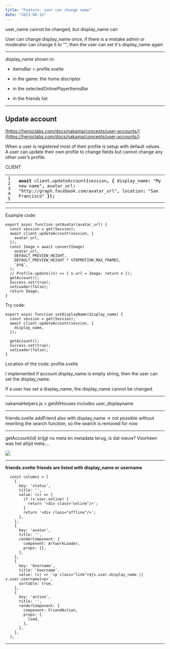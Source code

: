 ```yaml
---
title: "Feature: user can change name"
date: "2023-08-15"
---
```


user\_name cannot be changed, but display\_name can

User can change display\_name once, if there is a mistake admin or moderator can change it to "", then the user can set it's display\_name again

* * *

display\_name shown in:

- itemsBar > profile.svelte

- in the game: the home discriptor

- in the selectedOnlinePlayerItemsBar

- in the friends list

* * *

## Update account

[https://heroiclabs.com/docs/nakama/concepts/user-accounts/](https://heroiclabs.com/docs/nakama/concepts/user-accounts/)

When a user is registered most of their profile is setup with default values. A user can update their own profile to change fields but cannot change any other user’s profile.

CLIENT

<table><tbody><tr><td><code>1 2 3 4 5</code></td><td><code><strong>await</strong> client<strong>.</strong>updateAccount<strong>(</strong>session<strong>,</strong> <strong>{</strong> display_name<strong>:</strong> "My new name"<strong>,</strong> avatar_url<strong>:</strong> "http://graph.facebook.com/avatar_url"<strong>,</strong> location<strong>:</strong> "San Francisco" <strong>});</strong></code></td></tr></tbody></table>

* * *

Example code:

```
export async function setAvatar(avatar_url) {
  const session = get(Session);
  await client.updateAccount(session, {
    avatar_url,
  });
  const Image = await convertImage(
    avatar_url,
    DEFAULT_PREVIEW_HEIGHT,
    DEFAULT_PREVIEW_HEIGHT * STOPMOTION_MAX_FRAMES,
    'png',
  );
  // Profile.update((n) => { n.url = Image; return n });
  getAccount();
  Success.set(true);
  setLoader(false);
  return Image;
}
```

Try code:

```
export async function setDisplayName(display_name) {
  const session = get(Session);
  await client.updateAccount(session, {
    display_name,
  });
  
  getAccount();
  Success.set(true);
  setLoader(false);
}
```

Location of the code: profile.svelte

I implemented if account.display\_name is empty string, then the user can set the display\_name.

If a user has set a display\_name, the display\_name cannot be changed.

* * *

nakamaHelpers.js > getAllHouses includes user\_displayname

* * *

friends.svelte addFriend also with display\_name -> not possible without rewriting the search function, so the search is removed for now

* * *

getAccount(id) krijgt nu meta en metadata terug, is dat nieuw? Voorheen was het altijd meta....

![](https://artworlddev.maartenvanderglas.com/wp-content/uploads/2023/08/Screenshot-from-2023-08-28-14-52-49.png)

* * *

**friends.svelte friends are listed with display\_name or username**

```
  const columns = [
    {
      key: 'status',
      title: '',
      value: (v) => {
        if (v.user.online) {
          return '<div class="online"/>';
        }
        return '<div class="offline"/>';
      },
    },
    {
      key: 'avatar',
      title: '',
      renderComponent: {
        component: ArtworkLoader,
        props: {},
      },
    },
    {
      key: 'Username',
      title: 'Username',
      value: (v) => `<p class="link">${v.user.display_name || v.user.username}<p>`,
      sortable: true,
    },
    {
      key: 'action',
      title: '',
      renderComponent: {
        component: FriendAction,
        props: {
          load,
        },
      },
    },
  ];
```

* * *
